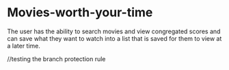 # Movies-worth-your-time
The user has the ability to search movies and view congregated scores and can save what they want to watch into a list that is saved for them to view at a later time.


//testing the branch protection rule